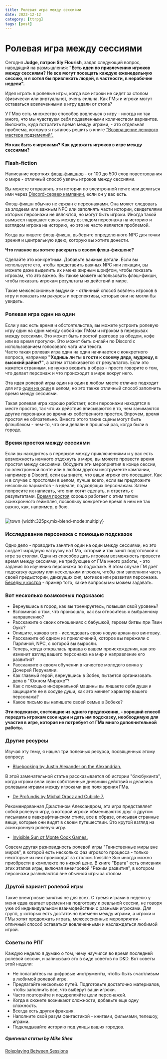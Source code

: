```yaml
---
title: Ролевая игра между сессиями
date: 2023-12-12
category: [ttrpg]
tags: [post]
---
```



# Ролевая игра между сессиями
Сегодня **Judge, патрон Sly Flourish**, задал следующий вопрос, наводящий на размышления:
**"Есть идеи по привлечению игроков между сессиями? Не все могут посещать каждую еженедельную сессию, и я хотел бы привлекать людей, в частности, в нерабочие недели".**

Идея играть в ролевые игры, когда все игроки не сидят за столом (физически или виртуально), очень сильна. Как ГМы и игроки могут оставаться вовлеченными в игру вдали от стола?

У ГМов есть множество способов вовлечься в игру - иногда их так много, что мы чувствуем себя подавленными количеством вариантов. Выяснить, куда потратить время между играми, - это отдельная проблема, которую я пытаюсь решить в книге ["Возвращение ленивого мастера подземелий".](https://shop.slyflourish.com/products/return-of-the-lazy-dungeon-master)

**Но как быть с игроками? Как удержать игроков в игре между сессиями?**
### Flash-fiction

Написание коротких [флэш-фикшнов](https://slyflourish.com/flash_fiction.html) - от 100 до 500 слов повествования о мире - отличный способ увлечь игроков между сессиями. 

Вы можете отправлять эти истории по электронной почте или делиться ими через [Discord-сервер кампании](https://slyflourish.com/playing_dnd_over_discord.html), если он у вас есть. 

Флэш-фикшн обычно не связан с персонажами. Она может следовать за злодеем или важным NPC или заполнять части истории, свидетелями которых персонажи не являются, но могут быть игроки. Иногда такой вымысел нарушает связь между взглядом персонажа на историю и взглядом игрока на историю, но это не часто является проблемой.

Когда вы пишете флэш-фикшн, выберите определенного NPC для точки зрения и центральную идею, которую вы хотите донести. 

**Что главное вы хотите раскрыть в своем флэш-фикшене?** 
 
Сделайте это конкретным. Добавьте важные детали. Если вы используете его, чтобы представить важных NPC или локации, вы можете даже выделить их имена жирным шрифтом, чтобы показать игрокам, что это важно. Вы также можете использовать флэш-фикшн, чтобы показать игрокам результаты их действий в мире.

Такие межсессионные выдумки - отличный способ вовлечь игроков в игру и показать им ракурсы и перспективы, которых они не могли бы увидеть.

### Ролевая игра один на один

Если у вас есть время и обстоятельства, вы можете устроить ролевую игру один на один между собой как ГМом и игроком в перерывах между сессиями. Это может быть простой разговор за обедом, кофе или во время прогулки. Это может быть онлайн по Discord с использованием голосового чата или текста.    
Часто такая ролевая игра один на один начинается с конкретного вопроса, например **"Ходишь ли ты в гости к своему дяде, мудрецу, в высокий район?"**, а затем отталкивается от результатов. Если это кажется странным, не нужно входить в образ - просто говорите о том, что делает персонаж и что происходит в мире вокруг него.

Эта идея ролевой игры один на один в любом месте отлично подходит для игр [один на один](https://slyflourish.com/framework_for_one_on_one_dnd.html) в целом, но это также отличный способ заполнить время между сессиями.

Такая ролевая игра хорошо работает, если персонажи находятся в месте простоя, так что их действия вписываются в то, чем занимаются другие персонажи во время их собственного простоя. Впрочем, время простоя не обязательно. Вместо этого такие сцены могут быть флэшбэком - чем-то, что они делали в прошлый раз, когда были в городе.

### Время простоя между сессиями
Если вы находитесь в перерыве между приключениями и у вас есть возможность немного отдохнуть в мире, вы можете провести время простоя между сессиями. Обсудите эти мероприятия в конце сессии, по электронной почте или в любом другом инструменте кампании, например в Discord, если вы знаете, что ваши игроки его посещают. Как и в случае с простоями в целом, лучше всего, если вы предложите несколько вариантов - в идеале, подходящих персонажам. Затем попросите их написать, что они хотят сделать, и ответить с результатами. [Время простоя](https://slyflourish.com/running_downtime_sessions.html) хорошо работает с этим типом асинхронного геймплея, поскольку конкретное время в нем не так важно, как, например, в бою.

##

 ![town](https://i.pinimg.com/564x/1d/46/ed/1d46ed08d0bfc77485147c8dee9965f6.jpg) {width:325px,mix-blend-mode:multiply}


### Исследование персонажа с помощью подсказок
Одно дело - проводить занятия один на один между сессиями, но это создает изрядную нагрузку на ГМа, который и так занят подготовкой к игре за столом. Один из способов дать игрокам возможность провести время между сессиями, не требующее от ГМа много работы, - это задания по изучению персонажа по подсказке. В этом случае ГМ дает подсказку одному или нескольким игрокам, чтобы они заполнили часть своей предыстории, движущих сил, мотивов или развития персонажа. [Беседы у костра](https://slyflourish.com/campfire_talk.html) - пример того, какие вопросы мы можем задавать.

### Вот несколько возможных подсказок:

- Вернувшись в город, как вы тренируетесь, повышая свой уровень?
- Вспоминая о том, что произошло, как вы относитесь к выбранному направлению?
- Расскажите о своих отношениях с бабушкой, героем битвы при Твин Оукс?
- Опишите, каково это - исследовать свою новую арканную винтовку.
- Расскажите об одном из приключений, которое вы пережили с Парлиной, NPC, с которой вы выросли.
- Теперь, когда открылась правда о вашем происхождении, как это изменит взгляд вашего персонажа на мир и направление его развития?
- Расскажите о своем обучении в качестве молодого воина у Дочерей Перуналии.
- Как главный герой, вернувшись в Зобек, пытается организовать дела в "Южном Мираже"?
- Как с помощью инфернальной машины вы лишаете себя души и защищаете ее в сосуде души, как это меняет характер вашего персонажа?
- Какое письмо вы напишете своей семье в Зобеке?

**Эти подсказки, состоящие из одного предложения, - хороший способ передать игрокам свои идеи и дать им подсказку, необходимую для участия в игре, которая не потребует от ГМа много дополнительной работы.**

### Другие ресурсы

Изучая эту тему, я нашел три полезных ресурса, посвященных этому вопросу:

- [Bluebooking by Justin Alexander on the Alexandrian.](https://thealexandrian.net/wordpress/40005/roleplaying-games/ptolus-running-the-campaign-bluebooking) 

В этой замечательной статье рассказывается об истории "блюбукинга", когда игроки вели свои собственные дневники действий и делились ролевыми играми между игроками вне поля зрения ГМа.


- [De Profundis by Michal Oracz and Cubicle 7.](https://www.drivethrurpg.com/product/84298/De-Profundis-Second-Edition?affiliate_id=70406) 

Рекомендованная Джастином Александром, эта игра представляет собой ролевую игру, в которой игроки обмениваются друг с другом письмами в лавкрафтианском стиле, все в образе, описывая странные вещи, которые они видят в своем путешествии. Это крутой взгляд на асинхронную ролевую игру.

- [Invisible Sun от Monte Cook Games.](https://www.drivethrurpg.com/product/267776/Invisible-Sun?affiliate_id=70406) 

Совсем другая разновидность ролевой игры "Таинственные миры вне миров", в которой есть несколько фаз игрового процесса - только некоторые из них происходят за столом. Invisible Sun иногда можно приобрести в комплекте по низкой цене. В книге "Врата" есть описания этих этапов игры, включая внеигровой "Режим развития", в котором персонажи развиваются вне обычной игры за столом.

### Другой вариант ролевой игры
Такие внеигровые занятия не для всех. С тремя играми в неделю у меня едва хватает времени на подготовку к реальной сессии, не говоря уже об индивидуальном взаимодействии с разными игроками. Для групп, у которых есть достаточно времени между играми, а игроки и ГМы хотят продолжать играть, межсессионные мероприятия - отличный способ оставаться вовлеченными и наслаждаться любимой игрой.

### Советы по РПГ
Каждую неделю я думаю о том, чему научился во время последней ролевой сессии, и записываю это в виде советов по D&D. Вот советы этой недели:

- Не полагайтесь на цифровые инструменты, чтобы быть счастливым в любимой ролевой игре.
- Предлагайте несколько путей. Подготовьте достаточно материалов, чтобы заполнить все, что выберут ваши игроки.
- Часто повторяйте и подкрепляйте цели персонажей.
- Когда в сюжете возникают сложности, добавьте еще одну сложность.
- Всегда есть другая фракция.
- Наполните свой разум фантастикой - книгами, фильмами, телешоу, играми.
- Подкладывайте историю под улицы ваших городов.




##### Оригинал статьи by Mike Shea
[Roleplaying Between Sessions](https://slyflourish.com/roleplaying_between_sessions.html)


